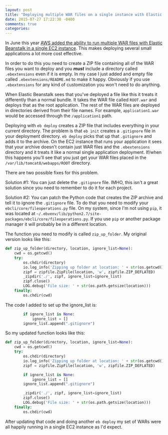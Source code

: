 ```yaml
---
layout: post
title: "Deploying multiple WAR files on a single instance with Elastic Beanstalk's command-line tools"
date: 2015-07-27 17:22:30 -0400
comments: true
categories: 
---
```


In June this year [AWS added the ability to run multiple WAR files with Elastic Beanstalk in a single EC2 instance](http://aws.amazon.com/about-aws/whats-new/2015/06/aws-elastic-beanstalk-supports-multiple-war-files-and-m4-instances/).  This makes deploying several small applications a lot more cost effective.

In order to do this you need to create a ZIP file containing all of the WAR files you want to deploy and you **_must_** include a directory called `.ebextensions` even if it is empty.  In my case I just added and empty file called `.ebextensions/README.md` to make it happy.  Obviously if you use `.ebextensions` for any kind of customization you won't need to do anything.

When Elastic Beanstalk sees that you've deployed a file like this it treats it differently than a normal bundle.  It takes the WAR file called `ROOT.war` and deploys that as the root application.  The rest of the WAR files are deployed in directories derived from their file names.  For example, `application1.war` would be accessed through the `/application1` path.

Deploying with `eb deploy` creates a ZIP file that includes everything in your current directory.  The problem is that `eb init` creates a `.gitignore` file in your deployment directory.  `eb deploy` picks that up that `.gitignore` and adds it to the archive.  On the EC2 instance that runs your application it sees that your archive doesn't contain just WAR files and the `.ebextensions` directory and it treats it like a normal single application deployment.  If/when this happens you'll see that you just get your WAR files placed in the `/var/lib/tomcat8/webapps/ROOT` directory.

There are two possible fixes for this problem.

Solution #1: You can just delete the `.gitignore` file.  IMHO, this isn't a great solution since you need to remember to do it for each project.

Solution #2: You can patch the Python code that creates the ZIP archive and tell it to ignore the `.gitignore` file.  To do that you need to modify your `ebcli/core/fileoperations.py` file.  On my system, since I'm not using `pip`, it was located at `~/.ebvenv/lib/python2.7/site-packages/ebcli/core/fileoperations.py`.  If you use `pip` or another package manager it will probably be in a different location.

The function you need to modify is called `zip_up_folder`.  My original version looks like this:

``` python
def zip_up_folder(directory, location, ignore_list=None):
    cwd = os.getcwd()
    try:
        os.chdir(directory)
        io.log_info('Zipping up folder at location: ' + str(os.getcwd()))
        zipf = zipfile.ZipFile(location, 'w', zipfile.ZIP_DEFLATED)
        _zipdir('./', zipf, ignore_list=ignore_list)
        zipf.close()
        LOG.debug('File size: ' + str(os.path.getsize(location)))
    finally:
        os.chdir(cwd)
```

The code I added to set up the ignore_list is:

``` python
        if ignore_list is None:
            ignore_list = []
        ignore_list.append(".gitignore")
```

So my updated function looks like this:

``` python
def zip_up_folder(directory, location, ignore_list=None):
    cwd = os.getcwd()
    try:
        os.chdir(directory)
        io.log_info('Zipping up folder at location: ' + str(os.getcwd()))
        zipf = zipfile.ZipFile(location, 'w', zipfile.ZIP_DEFLATED)

        if ignore_list is None:
            ignore_list = []
        ignore_list.append(".gitignore")

        _zipdir('./', zipf, ignore_list=ignore_list)
        zipf.close()
        LOG.debug('File size: ' + str(os.path.getsize(location)))
    finally:
        os.chdir(cwd)
```

After updating that code and doing another `eb deploy` my set of WARs were all happily running in a single EC2 instance as I'd expect.
